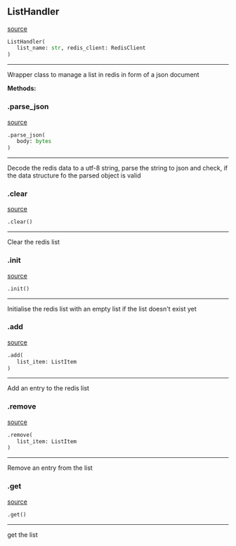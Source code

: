 #


## ListHandler
[source](https://github.com/llxp/chain-factory/blob/master/framework/src/chain_factory/wrapper/list_handler.py/#L14)
```python 
ListHandler(
   list_name: str, redis_client: RedisClient
)
```


---
Wrapper class to manage a list in redis in form of a json document


**Methods:**


### .parse_json
[source](https://github.com/llxp/chain-factory/blob/master/framework/src/chain_factory/wrapper/list_handler.py/#L24)
```python
.parse_json(
   body: bytes
)
```

---
Decode the redis data to a utf-8 string,
parse the string to json and
check, if the data structure fo the parsed object is valid

### .clear
[source](https://github.com/llxp/chain-factory/blob/master/framework/src/chain_factory/wrapper/list_handler.py/#L34)
```python
.clear()
```

---
Clear the redis list

### .init
[source](https://github.com/llxp/chain-factory/blob/master/framework/src/chain_factory/wrapper/list_handler.py/#L44)
```python
.init()
```

---
Initialise the redis list with an empty list
if the list doesn't exist yet

### .add
[source](https://github.com/llxp/chain-factory/blob/master/framework/src/chain_factory/wrapper/list_handler.py/#L55)
```python
.add(
   list_item: ListItem
)
```

---
Add an entry to the redis list

### .remove
[source](https://github.com/llxp/chain-factory/blob/master/framework/src/chain_factory/wrapper/list_handler.py/#L72)
```python
.remove(
   list_item: ListItem
)
```

---
Remove an entry from the list

### .get
[source](https://github.com/llxp/chain-factory/blob/master/framework/src/chain_factory/wrapper/list_handler.py/#L90)
```python
.get()
```

---
get the list
